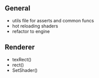 ## General
- utils file for asserts and common funcs
- hot reloading shaders
- refactor to engine

## Renderer
- texRect()
- rect()
- SetShader()
